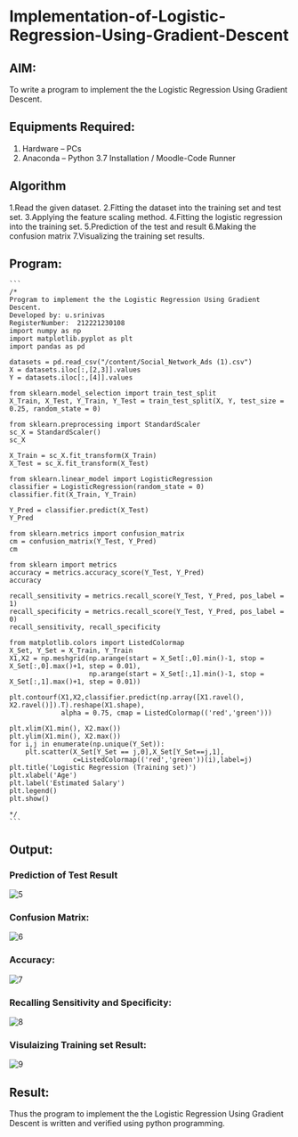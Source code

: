 # Implementation-of-Logistic-Regression-Using-Gradient-Descent

## AIM:
To write a program to implement the the Logistic Regression Using Gradient Descent.

## Equipments Required:
1. Hardware – PCs
2. Anaconda – Python 3.7 Installation / Moodle-Code Runner

## Algorithm

1.Read the given dataset.
2.Fitting the dataset into the training set and test set.
3.Applying the feature scaling method.
4.Fitting the logistic regression into the training set.
5.Prediction of the test and result
6.Making the confusion matrix
7.Visualizing the training set results.

## Program:
~~~
```
/*
Program to implement the the Logistic Regression Using Gradient Descent.
Developed by: u.srinivas
RegisterNumber:  212221230108
import numpy as np
import matplotlib.pyplot as plt
import pandas as pd

datasets = pd.read_csv("/content/Social_Network_Ads (1).csv")
X = datasets.iloc[:,[2,3]].values
Y = datasets.iloc[:,[4]].values

from sklearn.model_selection import train_test_split
X_Train, X_Test, Y_Train, Y_Test = train_test_split(X, Y, test_size = 0.25, random_state = 0)

from sklearn.preprocessing import StandardScaler
sc_X = StandardScaler()
sc_X

X_Train = sc_X.fit_transform(X_Train)
X_Test = sc_X.fit_transform(X_Test)

from sklearn.linear_model import LogisticRegression
classifier = LogisticRegression(random_state = 0)
classifier.fit(X_Train, Y_Train)

Y_Pred = classifier.predict(X_Test)
Y_Pred

from sklearn.metrics import confusion_matrix
cm = confusion_matrix(Y_Test, Y_Pred)
cm

from sklearn import metrics
accuracy = metrics.accuracy_score(Y_Test, Y_Pred)
accuracy

recall_sensitivity = metrics.recall_score(Y_Test, Y_Pred, pos_label = 1)
recall_specificity = metrics.recall_score(Y_Test, Y_Pred, pos_label = 0)
recall_sensitivity, recall_specificity

from matplotlib.colors import ListedColormap
X_Set, Y_Set = X_Train, Y_Train
X1,X2 = np.meshgrid(np.arange(start = X_Set[:,0].min()-1, stop = X_Set[:,0].max()+1, step = 0.01), 
                    np.arange(start = X_Set[:,1].min()-1, stop = X_Set[:,1].max()+1, step = 0.01))

plt.contourf(X1,X2,classifier.predict(np.array([X1.ravel(),
X2.ravel()]).T).reshape(X1.shape),
             alpha = 0.75, cmap = ListedColormap(('red','green')))

plt.xlim(X1.min(), X2.max())
plt.ylim(X1.min(), X2.max())
for i,j in enumerate(np.unique(Y_Set)):
    plt.scatter(X_Set[Y_Set == j,0],X_Set[Y_Set==j,1],
                c=ListedColormap(('red','green'))(i),label=j)
plt.title('Logistic Regression (Training set)')
plt.xlabel('Age')
plt.label('Estimated Salary')
plt.legend()
plt.show()

*/
```
~~~

## Output:
### Prediction of Test Result
![5](https://user-images.githubusercontent.com/93427183/174099188-d8ae119a-e9e7-4461-be3c-5aa033ec3765.png)


### Confusion Matrix:
![6](https://user-images.githubusercontent.com/93427183/174099214-286d6e25-a310-4ddf-a5ae-cd4013165800.png)


### Accuracy:
![7](https://user-images.githubusercontent.com/93427183/174099236-d879b150-bd7c-4bea-8035-242299708d18.png)


### Recalling Sensitivity and Specificity:
![8](https://user-images.githubusercontent.com/93427183/174099270-fae523ef-2da3-4ef6-8c3f-4bc51e26d870.png)


### Visulaizing Training set Result:

![9](https://user-images.githubusercontent.com/93427183/174099312-2c80ddb7-48a1-4615-9c53-3693025f1d36.png)





## Result:
Thus the program to implement the the Logistic Regression Using Gradient Descent is written and verified using python programming.

